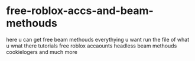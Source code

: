 # free-roblox-accs-and-beam-methouds
here u can get free beam methouds everythying u want
run the file of what u wnat there tutorials free roblox accaounts headless beam methouds cookielogers and much more
